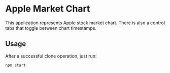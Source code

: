 # Apple Market Chart

This application represents Apple stock market chart.
There is also a control tabs that toggle between chart timestamps.


## Usage
After a successful clone operation, just run:

```bash
npm start
```


